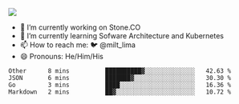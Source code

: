 ![](https://komarev.com/ghpvc/?username=miltlima&color=red)
                 

- 🔭 I’m currently working on Stone.CO
- 🌱 I’m currently learning Sofware Architecture and Kubernetes
- 📫 How to reach me: 🐦 @milt_lima 
- 😄 Pronouns: He/Him/His

<!--START_SECTION:waka-->
```text
Other      8 mins          ██████████▓░░░░░░░░░░░░░░   42.63 % 
JSON       6 mins          ███████▓░░░░░░░░░░░░░░░░░   30.30 % 
Go         3 mins          ████░░░░░░░░░░░░░░░░░░░░░   16.36 % 
Markdown   2 mins          ██▓░░░░░░░░░░░░░░░░░░░░░░   10.72 % 
```
<!--END_SECTION:waka-->

